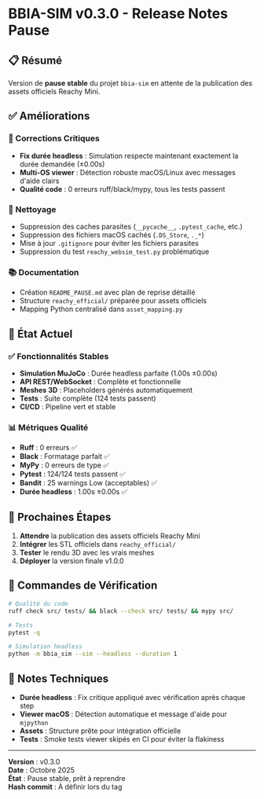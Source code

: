# BBIA-SIM v0.3.0 - Release Notes Pause

## 📋 Résumé

Version de **pause stable** du projet `bbia-sim` en attente de la publication des assets officiels Reachy Mini.

## ✅ Améliorations

### 🔧 Corrections Critiques
- **Fix durée headless** : Simulation respecte maintenant exactement la durée demandée (±0.00s)
- **Multi-OS viewer** : Détection robuste macOS/Linux avec messages d'aide clairs
- **Qualité code** : 0 erreurs ruff/black/mypy, tous les tests passent

### 🧹 Nettoyage
- Suppression des caches parasites (`__pycache__`, `.pytest_cache`, etc.)
- Suppression des fichiers macOS cachés (`.DS_Store`, `._*`)
- Mise à jour `.gitignore` pour éviter les fichiers parasites
- Suppression du test `reachy_websim_test.py` problématique

### 📚 Documentation
- Création `README_PAUSE.md` avec plan de reprise détaillé
- Structure `reachy_official/` préparée pour assets officiels
- Mapping Python centralisé dans `asset_mapping.py`

## 🎯 État Actuel

### ✅ Fonctionnalités Stables
- **Simulation MuJoCo** : Durée headless parfaite (1.00s ±0.00s)
- **API REST/WebSocket** : Complète et fonctionnelle
- **Meshes 3D** : Placeholders générés automatiquement
- **Tests** : Suite complète (124 tests passent)
- **CI/CD** : Pipeline vert et stable

### 📊 Métriques Qualité
- **Ruff** : 0 erreurs ✅
- **Black** : Formatage parfait ✅
- **MyPy** : 0 erreurs de type ✅
- **Pytest** : 124/124 tests passent ✅
- **Bandit** : 25 warnings Low (acceptables) ✅
- **Durée headless** : 1.00s ±0.00s ✅

## 🚀 Prochaines Étapes

1. **Attendre** la publication des assets officiels Reachy Mini
2. **Intégrer** les STL officiels dans `reachy_official/`
3. **Tester** le rendu 3D avec les vrais meshes
4. **Déployer** la version finale v1.0.0

## 🔧 Commandes de Vérification

```bash
# Qualité du code
ruff check src/ tests/ && black --check src/ tests/ && mypy src/

# Tests
pytest -q

# Simulation headless
python -m bbia_sim --sim --headless --duration 1
```

## 📝 Notes Techniques

- **Durée headless** : Fix critique appliqué avec vérification après chaque step
- **Viewer macOS** : Détection automatique et message d'aide pour `mjpython`
- **Assets** : Structure prête pour intégration officielle
- **Tests** : Smoke tests viewer skipés en CI pour éviter la flakiness

---

**Version** : v0.3.0  
**Date** : Octobre 2025  
**État** : Pause stable, prêt à reprendre  
**Hash commit** : À définir lors du tag
